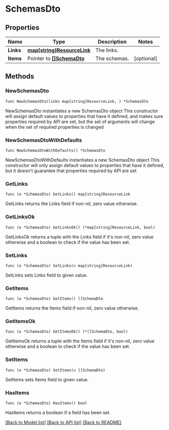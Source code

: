 # SchemasDto

## Properties

Name | Type | Description | Notes
------------ | ------------- | ------------- | -------------
**Links** | [**map[string]ResourceLink**](ResourceLink.md) | The links. | 
**Items** | Pointer to [**[]SchemaDto**](SchemaDto.md) | The schemas. | [optional] 

## Methods

### NewSchemasDto

`func NewSchemasDto(links map[string]ResourceLink, ) *SchemasDto`

NewSchemasDto instantiates a new SchemasDto object
This constructor will assign default values to properties that have it defined,
and makes sure properties required by API are set, but the set of arguments
will change when the set of required properties is changed

### NewSchemasDtoWithDefaults

`func NewSchemasDtoWithDefaults() *SchemasDto`

NewSchemasDtoWithDefaults instantiates a new SchemasDto object
This constructor will only assign default values to properties that have it defined,
but it doesn't guarantee that properties required by API are set

### GetLinks

`func (o *SchemasDto) GetLinks() map[string]ResourceLink`

GetLinks returns the Links field if non-nil, zero value otherwise.

### GetLinksOk

`func (o *SchemasDto) GetLinksOk() (*map[string]ResourceLink, bool)`

GetLinksOk returns a tuple with the Links field if it's non-nil, zero value otherwise
and a boolean to check if the value has been set.

### SetLinks

`func (o *SchemasDto) SetLinks(v map[string]ResourceLink)`

SetLinks sets Links field to given value.


### GetItems

`func (o *SchemasDto) GetItems() []SchemaDto`

GetItems returns the Items field if non-nil, zero value otherwise.

### GetItemsOk

`func (o *SchemasDto) GetItemsOk() (*[]SchemaDto, bool)`

GetItemsOk returns a tuple with the Items field if it's non-nil, zero value otherwise
and a boolean to check if the value has been set.

### SetItems

`func (o *SchemasDto) SetItems(v []SchemaDto)`

SetItems sets Items field to given value.

### HasItems

`func (o *SchemasDto) HasItems() bool`

HasItems returns a boolean if a field has been set.


[[Back to Model list]](../README.md#documentation-for-models) [[Back to API list]](../README.md#documentation-for-api-endpoints) [[Back to README]](../README.md)


